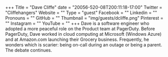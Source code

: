 +++
Title = "Dave Cliffe"
date = "20056-520-08T200:11:18-17:00"
Twitter = "Cliffehangers"
Website = ""
Type = "guest"
Facebook = ""
Linkedin = ""
Pronouns = ""
GitHub = ""
Thumbnail = "img/guests/dcliffe.png"
Pinterest = ""
Instagram = ""
YouTube = ""
+++
Dave is a software engineer who adopted a more peaceful role on the Product team at PagerDuty. Before PagerDuty, Dave worked in cloud computing at Microsoft (Windows Azure) and at Amazon.com launching their Grocery business. Frequently, he wonders which is scarier: being on-call during an outage or being a parent. The debate continues.

